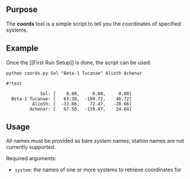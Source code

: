 ## Purpose ##
The **coords** tool is a simple script to tell you the coordinates of specified systems.

## Example ##
Once the [[First Run Setup]] is done, the script can be used:

`python coords.py Sol "Beta-1 Tucanae" Alioth Achenar`

```
#!text

             Sol: [    0.00,     0.00,     0.00]
  Beta-1 Tucanae: [   63.38,  -109.72,    46.72]
          Alioth: [  -33.66,    72.47,   -20.66]
         Achenar: [   67.50,  -119.47,    24.84]

```

## Usage ##
All names must be provided as bare system names; station names are not currently supported.

Required arguments:

* `system`: the names of one or more systems to retrieve coordinates for